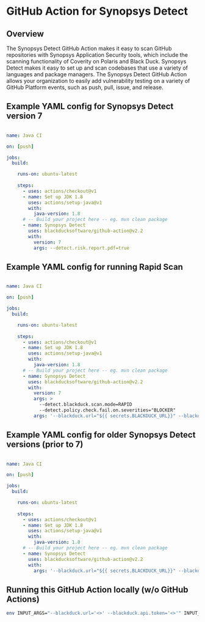 # GitHub Action for Synopsys Detect

## Overview

The Synopsys Detect GitHub Action makes it easy to scan GitHub repositories with Synopsys Application Security tools, which include the scanning functionality of Coverity on Polaris and Black Duck. Synopsys Detect makes it easy to set up and scan codebases that use a variety of languages and package managers. The Synopsys Detect GitHub Action allows your organization to easily add vulnerability testing on a variety of GitHub Platform events, such as push, pull, issue, and release.

## Example YAML config for Synopsys Detect version 7

```yaml

name: Java CI

on: [push]

jobs:
  build:

    runs-on: ubuntu-latest
    
    steps:
      - uses: actions/checkout@v1
      - name: Set up JDK 1.8
        uses: actions/setup-java@v1
        with:
          java-version: 1.8
      # -- Build your project here -- eg. mvn clean package
      - name: Synopsys Detect
        uses: blackducksoftware/github-action@v2.2
        with:
          version: 7
          args: --detect.risk.report.pdf=true

```

## Example YAML config for running Rapid Scan

```yaml

name: Java CI

on: [push]

jobs:
  build:

    runs-on: ubuntu-latest
    
    steps:
      - uses: actions/checkout@v1
      - name: Set up JDK 1.8
        uses: actions/setup-java@v1
        with:
          java-version: 1.8
      # -- Build your project here -- eg. mvn clean package
      - name: Synopsys Detect
        uses: blackducksoftware/github-action@v2.2
        with:
          version: 7
          args: >
            --detect.blackduck.scan.mode=RAPID
            --detect.policy.check.fail.on.severities="BLOCKER"
          args: '--blackduck.url="${{ secrets.BLACKDUCK_URL}}" --blackduck.api.token="${{ secrets.BLACKDUCK_API_TOKEN}}" --detect.risk.report.pdf=true'

```

## Example YAML config for older Synopsys Detect versions (prior to 7)

```yaml

name: Java CI

on: [push]

jobs:
  build:

    runs-on: ubuntu-latest
    
    steps:
      - uses: actions/checkout@v1
      - name: Set up JDK 1.8
        uses: actions/setup-java@v1
        with:
          java-version: 1.8
      # -- Build your project here -- eg. mvn clean package
      - name: Synopsys Detect
        uses: blackducksoftware/github-action@v2.2
        with:
          args: '--blackduck.url="${{ secrets.BLACKDUCK_URL}}" --blackduck.api.token="${{ secrets.BLACKDUCK_API_TOKEN}}" --detect.risk.report.pdf=true'

```

## Running this GitHub Action locally (w/o GitHub Actions)

```bash
env INPUT_ARGS="--blackduck.url='<>' --blackduck.api.token='<>'" INPUT_VERSION="7" node index.js
```
